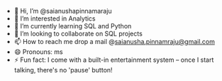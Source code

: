 - 👋 Hi, I’m @saianushapinnamaraju
- 👀 I’m interested in Analytics
- 🌱 I’m currently learning SQL and Python
- 💞️ I’m looking to collaborate on SQL projects
- 📫 How to reach me drop a mail @saianusha.pinnamraju@gmail.com
- 😄 Pronouns: ms
- ⚡ Fun fact: I come with a built-in entertainment system – once I start talking, there's no 'pause' button!

<!---
saianushapinnamaraju/saianushapinnamaraju is a ✨ special ✨ repository because its `README.md` (this file) appears on your GitHub profile.
You can click the Preview link to take a look at your changes.
--->
